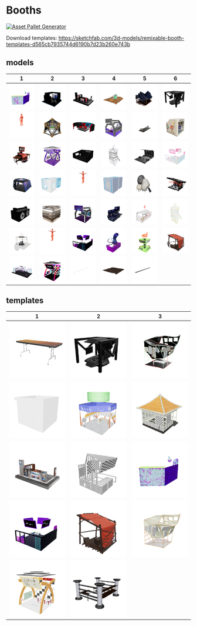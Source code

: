 # Booths

[![Asset Pallet Generator](https://github.com/neon-buidl/booths/actions/workflows/main.yml/badge.svg)](https://github.com/neon-buidl/booths/actions/workflows/main.yml)

Download templates: https://sketchfab.com/3d-models/remixable-booth-templates-d565cb7935744d6190b7d23b260e743b



 ## models


| 1 | 2 | 3 | 4 | 5 | 6 |
| --- | --- | --- | --- | --- | --- |
| [![3ov_booth](models/booths/opti/3ov_booth.png)](models/booths/opti/3ov_booth.glb) | [![booth_harambe](models/booths/opti/booth_harambe.png)](models/booths/opti/booth_harambe.glb) | [![MF_booth-v1](models/booths/opti/MF_booth-v1.png)](models/booths/opti/MF_booth-v1.glb) | [![Cairn-Booth-optimized](models/booths/opti/Cairn-Booth-optimized.png)](models/booths/opti/Cairn-Booth-optimized.glb) | [![WRG_M3-NeonB-VirtConf_Booth_simplygon](models/booths/opti/WRG_M3-NeonB-VirtConf_Booth_simplygon.png)](models/booths/opti/WRG_M3-NeonB-VirtConf_Booth_simplygon.glb) | [![template_booth](models/booths/opti/template_booth.png)](models/booths/opti/template_booth.glb) |
| [![HEAT_t69h_explaining_final](models/booths/opti/HEAT_t69h_explaining_final.png)](models/booths/opti/HEAT_t69h_explaining_final.glb) | [![arashi_geobooth](models/booths/opti/arashi_geobooth.png)](models/booths/opti/arashi_geobooth.glb) | [![M3TV_stage](models/booths/opti/M3TV_stage.png)](models/booths/opti/M3TV_stage.glb) | [![mrmetaverse_booth2](models/booths/opti/mrmetaverse_booth2.png)](models/booths/opti/mrmetaverse_booth2.glb) | [![HEAT_Booth2_Final-v2](models/booths/opti/HEAT_Booth2_Final-v2.png)](models/booths/opti/HEAT_Booth2_Final-v2.glb) | [![cryptoavatars_Booth](models/booths/opti/cryptoavatars_Booth.png)](models/booths/opti/cryptoavatars_Booth.glb) |
| [![uncannybooth](models/booths/opti/uncannybooth.png)](models/booths/opti/uncannybooth.glb) | [![phetta_booth](models/booths/opti/phetta_booth.png)](models/booths/opti/phetta_booth.glb) | [![wiredspace](models/booths/opti/wiredspace.png)](models/booths/opti/wiredspace.glb) | [![dfw-monoch](models/booths/opti/dfw-monoch.png)](models/booths/opti/dfw-monoch.glb) | [![memory_booth](models/booths/opti/memory_booth.png)](models/booths/opti/memory_booth.glb) | [![Tubbycats_booth-v2](models/booths/opti/Tubbycats_booth-v2.png)](models/booths/opti/Tubbycats_booth-v2.glb) |
| [![astro_booth](models/booths/opti/astro_booth.png)](models/booths/opti/astro_booth.glb) | [![pearlhyacinth_neonboothfinaltwin](models/booths/opti/pearlhyacinth_neonboothfinaltwin.png)](models/booths/opti/pearlhyacinth_neonboothfinaltwin.glb) | [![HEAT_t69h_Bop_v2](models/booths/opti/HEAT_t69h_Bop_v2.png)](models/booths/opti/HEAT_t69h_Bop_v2.glb) | [![pearl_twinboxbooth](models/booths/opti/pearl_twinboxbooth.png)](models/booths/opti/pearl_twinboxbooth.glb) | [![DFWBOOTH](models/booths/opti/DFWBOOTH.png)](models/booths/opti/DFWBOOTH.glb) | [![aabooth](models/booths/opti/aabooth.png)](models/booths/opti/aabooth.glb) |
| [![Animated_Boomboxhead2](models/booths/opti/Animated_Boomboxhead2.png)](models/booths/opti/Animated_Boomboxhead2.glb) | [![SmoothVoxelsBooth_v2](models/booths/opti/SmoothVoxelsBooth_v2.png)](models/booths/opti/SmoothVoxelsBooth_v2.glb) | [![magickbooth](models/booths/opti/magickbooth.png)](models/booths/opti/magickbooth.glb) | [![megacube_2_-_booth_bronze](models/booths/opti/megacube_2_-_booth_bronze.png)](models/booths/opti/megacube_2_-_booth_bronze.glb) | [![croquet](models/booths/opti/croquet.png)](models/booths/opti/croquet.glb) | [![dfw-emy](models/booths/opti/dfw-emy.png)](models/booths/opti/dfw-emy.glb) |
| [![untitledxyz_booth](models/booths/opti/untitledxyz_booth.png)](models/booths/opti/untitledxyz_booth.glb) | [![HEAT_Smac_Dance1_Final](models/booths/opti/HEAT_Smac_Dance1_Final.png)](models/booths/opti/HEAT_Smac_Dance1_Final.glb) | [![kiiba_booth](models/booths/opti/kiiba_booth.png)](models/booths/opti/kiiba_booth.glb) | [![metagame](models/booths/opti/metagame.png)](models/booths/opti/metagame.glb) | [![HEAT_Booth1_Final-v1](models/booths/opti/HEAT_Booth1_Final-v1.png)](models/booths/opti/HEAT_Booth1_Final-v1.glb) | [![acandar_booth-v1](models/booths/opti/acandar_booth-v1.png)](models/booths/opti/acandar_booth-v1.glb) |
| [![omibooth2_final](models/booths/opti/omibooth2_final.png)](models/booths/opti/omibooth2_final.glb) | [![7oroy_BOOTH12](models/booths/opti/7oroy_BOOTH12.png)](models/booths/opti/7oroy_BOOTH12.glb) | [![Lightlamps](models/environment/Lightlamps.png)](models/environment/Lightlamps.glb) | [![desert_street](models/environment/desert_street.png)](models/environment/desert_street.glb) | [![road](models/environment/road.png)](models/environment/road.glb) |
 ## templates


| 1 | 2 | 3 |
| --- | --- | --- |
| [![table](templates/table.png)](templates/table.glb) | [![Booth](templates/Booth.png)](templates/Booth.glb) | [![booth3_neonified](templates/booth3_neonified.png)](templates/booth3_neonified.glb) |
| [![SampleBooth](templates/SampleBooth.png)](templates/SampleBooth.glb) | [![standard](templates/standard.png)](templates/standard.glb) | [![Booth2_teahouse](templates/Booth2_teahouse.png)](templates/Booth2_teahouse.glb) |
| [![sith_template](templates/sith_template.png)](templates/sith_template.glb) | [![Booth1_Blank](templates/Booth1_Blank.png)](templates/Booth1_Blank.glb) | [![sharkboottemplate](templates/sharkboottemplate.png)](templates/sharkboottemplate.glb) |
| [![ExpoBooth_Kiiba](templates/ExpoBooth_Kiiba.png)](templates/ExpoBooth_Kiiba.glb) | [![vk4](templates/vk4.png)](templates/vk4.glb) | [![Booth3_pastel](templates/Booth3_pastel.png)](templates/Booth3_pastel.glb) |
| [![defaultbooth](templates/defaultbooth.png)](templates/defaultbooth.glb) | [![arashi-template](templates/arashi-template.png)](templates/arashi-template.glb) |

